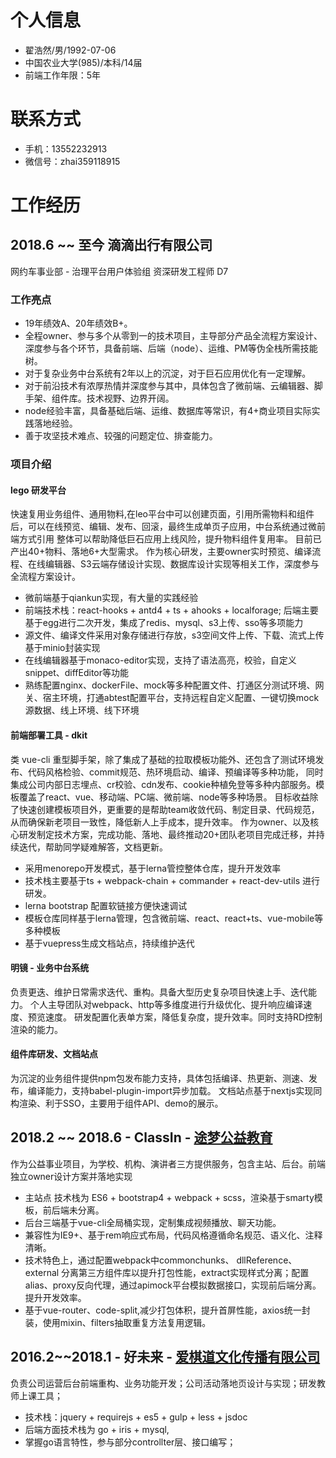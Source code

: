 
# 个人信息

 - 翟浩然/男/1992-07-06
 - 中国农业大学(985)/本科/14届
 - 前端工作年限：5年

# 联系方式

- 手机：13552232913
- 微信号：zhai359118915

# 工作经历

## 2018.6 ~~ 至今 滴滴出行有限公司 

网约车事业部 - 治理平台用户体验组 资深研发工程师 D7

### 工作亮点

- 19年绩效A、20年绩效B+。
- 全程owner、参与多个从零到一的技术项目，主导部分产品全流程方案设计、深度参与各个环节，具备前端、后端（node）、运维、PM等伪全栈所需技能树。
- 对于复杂业务中台系统有2年以上的沉淀，对于巨石应用优化有一定理解。
- 对于前沿技术有浓厚热情并深度参与其中，具体包含了微前端、云编辑器、脚手架、组件库。技术视野、边界开阔。
- node经验丰富，具备基础后端、运维、数据库等常识，有4+商业项目实际实践落地经验。
- 善于攻坚技术难点、较强的问题定位、排查能力。

### 项目介绍

#### lego 研发平台

快速复用业务组件、通用物料,在leo平台中可以创建页面，引用所需物料和组件后，可以在线预览、编辑、发布、回滚，最终生成单页子应用，中台系统通过微前端方式引用
整体可以帮助降低巨石应用上线风险，提升物料组件复用率。
目前已产出40+物料、落地6+大型需求。
作为核心研发，主要owner实时预览、编译流程、在线编辑器、S3云端存储设计实现、数据库设计实现等相关工作，深度参与全流程方案设计。

- 微前端基于qiankun实现，有大量的实践经验
- 前端技术栈：react-hooks + antd4 + ts + ahooks + localforage; 后端主要基于egg进行二次开发，集成了redis、mysql、s3上传、sso等多项能力
- 源文件、编译文件采用对象存储进行存放，s3空间文件上传、下载、流式上传基于minio封装实现
- 在线编辑器基于monaco-editor实现，支持了语法高亮，校验，自定义snippet、diffEditor等功能
- 熟练配置nginx、dockerFile、mock等多种配置文件、打通区分测试环境、网关、宿主环境，打通abtest配置平台，支持远程自定义配置、一键切换mock源数据、线上环境、线下环境

#### 前端部署工具 - dkit

类 vue-cli 重型脚手架，除了集成了基础的拉取模板功能外、还包含了测试环境发布、代码风格检验、commit规范、热环境启动、编译、预编译等多种功能，
同时集成公司内部日志埋点、cr校验、cdn发布、cookie种植免登等多种内部服务。模板覆盖了react、vue、移动端、PC端、微前端、node等多种场景。
目标收益除了快速创建模板项目外，更重要的是帮助team收敛代码、制定目录、代码规范，从而确保新老项目一致性，降低新人上手成本，提升效率。
作为owner、以及核心研发制定技术方案，完成功能、落地、最终推动20+团队老项目完成迁移，并持续迭代，帮助同学疑难解答，文档更新。

- 采用menorepo开发模式，基于lerna管控整体仓库，提升开发效率
- 技术栈主要基于ts + webpack-chain + commander + react-dev-utils 进行研发。
- lerna bootstrap 配置软链接方便快速调试
- 模板仓库同样基于lerna管理，包含微前端、react、react+ts、vue-mobile等多种模板
- 基于vuepress生成文档站点，持续维护迭代

#### 明镜 - 业务中台系统

负责更迭、维护日常需求迭代、重构。具备大型历史复杂项目快速上手、迭代能力。
个人主导团队对webpack、http等多维度进行升级优化、提升响应编译速度、预览速度。
研发配置化表单方案，降低复杂度，提升效率。同时支持RD控制渲染的能力。

#### 组件库研发、文档站点

为沉淀的业务组件提供npm包发布能力支持，具体包括编译、热更新、测速、发布，编译能力，支持babel-plugin-import异步加载。
文档站点基于nextjs实现同构渲染、利于SSO，主要用于组件API、demo的展示。

## 2018.2 ~~ 2018.6 - ClassIn - [途梦公益教育](http://www.tomoroe.cn/) 

作为公益事业项目，为学校、机构、演讲者三方提供服务，包含主站、后台。前端独立owner设计方案并落地实现

- 主站点 技术栈为 ES6 + bootstrap4 + webpack + scss，渲染基于smarty模板，前后端未分离。
- 后台三端基于vue-cli全局桶实现，定制集成视频播放、聊天功能。
- 兼容性为IE9+、基于rem响应式布局，代码风格遵循命名规范、语义化、注释清晰。
- 技术特色上，通过配置webpack中commonchunks、 dllReference、external 分离第三方组件库以提升打包性能，extract实现样式分离；配置alias、proxy反向代理，通过apimock平台模拟数据接口，实现前后端分离。提升开发效率。
- 基于vue-router、code-split,减少打包体积，提升首屏性能，axios统一封装，使用mixin、filters抽取重复方法复用逻辑。

## 2016.2~~2018.1 - 好未来 - [爱棋道文化传播有限公司](http://www.iqidao.com) 

负责公司运营后台前端重构、业务功能开发；公司活动落地页设计与实现；研发教师上课工具；

- 技术栈：jquery + requirejs + es5 + gulp + less + jsdoc
- 后端方面技术栈为 go + iris + mysql,
- 掌握go语言特性，参与部分controllter层、接口编写；